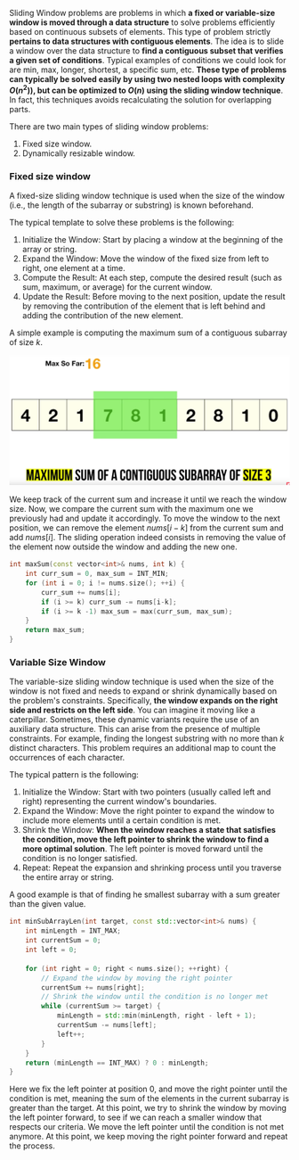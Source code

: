 Sliding Window problems are problems in which **a fixed or variable-size window is moved through a data structure** to solve problems efficiently based on continuous subsets of elements. This type of problem strictly **pertains to data structures with contiguous elements**. The idea is to slide a window over the data structure to **find a contiguous subset that verifies a given set of conditions**. Typical examples of conditions we could look for are min, max, longer, shortest, a specific sum, etc. **These type of problems can typically be solved easily by using two nested loops with complexity $O(n^2))$, but can be optimized to $O(n)$ using the sliding window technique**. In fact, this techniques avoids recalculating the solution for overlapping parts.

There are two main types of sliding window problems:

1.  Fixed size window.
2.  Dynamically resizable window.

### Fixed size window

A fixed-size sliding window technique is used when the size of the window (i.e., the length of the subarray or substring) is known beforehand.

The typical template to solve these problems is the following:

1.  Initialize the Window: Start by placing a window at the beginning of the array or string.
2.  Expand the Window: Move the window of the fixed size from left to right, one element at a time.
3.  Compute the Result: At each step, compute the desired result (such as sum, maximum, or average) for the current window.
4.  Update the Result: Before moving to the next position, update the result by removing the contribution of the element that is left behind and adding the contribution of the new element.

A simple example is computing the maximum sum of a contiguous subarray of size $k$.

![73cc7f02c27dbc6ebfd0f47e38cfac42.png](../_resources/73cc7f02c27dbc6ebfd0f47e38cfac42.png)

We keep track of the current sum and increase it until we reach the window size. Now, we compare the current sum with the maximum one we previously had and update it accordingly. To move the window to the next position, we can remove the element $nums[i-k]$ from the current sum and add $nums[i]$. The sliding operation indeed consists in removing the value of the element now outside the window and adding the new one.

```C++
int maxSum(const vector<int>& nums, int k) {
    int curr_sum = 0, max_sum = INT_MIN;
    for (int i = 0; i != nums.size(); ++i) {
        curr_sum += nums[i];
        if (i >= k) curr_sum -= nums[i-k];
        if (i >= k -1) max_sum = max(curr_sum, max_sum);	
    }
    return max_sum;
}
```

### Variable Size Window

The variable-size sliding window technique is used when the size of the window is not fixed and needs to expand or shrink dynamically based on the problem's constraints. Specifically, **the window expands on the right side and restricts on the left side**. You can imagine it moving like a caterpillar. Sometimes, these dynamic variants require the use of an auxiliary data structure. This can arise from the presence of multiple constraints. For example, finding the longest substring with no more than $k$ distinct characters. This problem requires an additional map to count the occurrences of each character.

The typical pattern is the following:

1.  Initialize the Window: Start with two pointers (usually called left and right) representing the current window's boundaries.
2.  Expand the Window: Move the right pointer to expand the window to include more elements until a certain condition is met.
3.  Shrink the Window: **When the window reaches a state that satisfies the condition, move the left pointer to shrink the window to find a more optimal solution**. The left pointer is moved forward until the condition is no longer satisfied.
4.  Repeat: Repeat the expansion and shrinking process until you traverse the entire array or string.

A good example is that of finding he smallest subarray with a sum greater than the given value.

```C++
int minSubArrayLen(int target, const std::vector<int>& nums) {
    int minLength = INT_MAX;
    int currentSum = 0;
    int left = 0;

    for (int right = 0; right < nums.size(); ++right) {
        // Expand the window by moving the right pointer
        currentSum += nums[right];  
        // Shrink the window until the condition is no longer met
        while (currentSum >= target) {
            minLength = std::min(minLength, right - left + 1);
            currentSum -= nums[left];
            left++;
        }
    }
    return (minLength == INT_MAX) ? 0 : minLength;
}
```

Here we fix the left pointer at position 0, and move the right pointer until the condition is met, meaning the sum of the elements in the current subarray is greater than the target. At this point, we try to shrink the window by moving the left pointer forward, to see if we can reach a smaller window that respects our criteria. We move the left pointer until the condition is not met anymore. At this point, we keep moving the right pointer forward and repeat the process.
